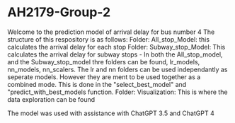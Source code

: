 # AH2179-Group-2
Welcome to the prediction model of arrival delay for bus number 4
The structure of this respository is as follows:
    Folder: All_stop_Model: this calculates the arrival delay for each stop
    Folder: Subway_stop_Model: This calculates the arrival delay for subway stops
        - In both the All_stop_model, and the Subway_stop_model thre folders can be found, lr_models, nn_models, nn_scalers. The lr and nn folders can be used
          independantly as seperate models. However they are ment to be used together as a combined mode. This is done in the "select_best_model" and 
          "predict_with_best_models function.
    Folder: Visualization: This is where the data exploration can be found

The model was used with assistance with ChatGPT 3.5 and ChatGPT 4
